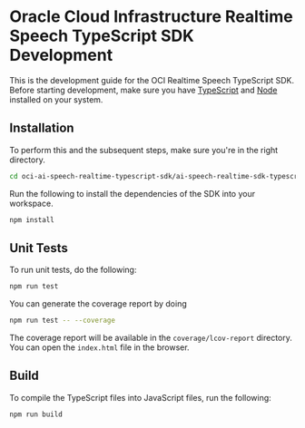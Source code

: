 # Oracle Cloud Infrastructure Realtime Speech TypeScript SDK Development

This is the development guide for the OCI Realtime Speech TypeScript SDK. Before starting development, make sure you have [TypeScript](https://www.npmjs.com/package/typescript) and [Node](https://nodejs.org) installed on your system.

## Installation

To perform this and the subsequent steps, make sure you're in the right directory.

```bash
cd oci-ai-speech-realtime-typescript-sdk/ai-speech-realtime-sdk-typescript/
```

Run the following to install the dependencies of the SDK into your workspace.

```bash
npm install
```
## Unit Tests

To run unit tests, do the following:
```bash
npm run test
```

You can generate the coverage report by doing 
```bash
npm run test -- --coverage
``` 

The coverage report will be available in the `coverage/lcov-report` directory. You can open the `index.html` file in the browser.

## Build
To compile the TypeScript files into JavaScript files, run the following:

```bash
npm run build
```





